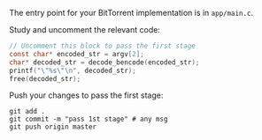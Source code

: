 The entry point for your BitTorrent implementation is in `app/main.c`.

Study and uncomment the relevant code: 

```c
// Uncomment this block to pass the first stage
const char* encoded_str = argv[2];
char* decoded_str = decode_bencode(encoded_str);
printf("\"%s\"\n", decoded_str);
free(decoded_str);
```

Push your changes to pass the first stage:

```
git add .
git commit -m "pass 1st stage" # any msg
git push origin master
```
